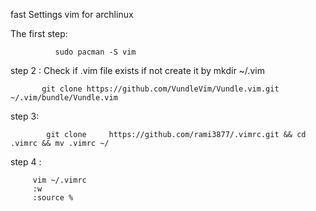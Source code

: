 fast Settings vim for archlinux 

The first step:

              sudo pacman -S vim 
              
step 2 : Check if .vim file exists  if not create it by mkdir ~/.vim 
 
           git clone https://github.com/VundleVim/Vundle.vim.git ~/.vim/bundle/Vundle.vim         

step 3:

            git clone     https://github.com/rami3877/.vimrc.git && cd .vimrc && mv .vimrc ~/
            
step 4 : 

         vim ~/.vimrc
         :w
         :source % 

